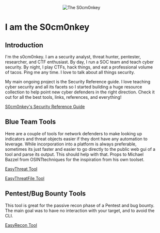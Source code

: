 <p align="center">
  <img src="https://github.com/s0cm0nkey/s0cm0nkey.github.io/blob/main/proxy-image.jpeg" alt="The S0cm0nkey"/>
</p>

# I am the S0cm0nkey
## Introduction
I'm the s0cm0nkey. I am a security analyst, threat hunter, pentester, researcher, and CTF enthusiast. By day, I run a SOC team and teach cyber security. By night, I play CTFs, hack things, and eat a professional volume of tacos. Ping me any time. I love to talk about all things security. 

My main ongoing project is the Security Reference guide. I love teaching cyber security and all its facets so I started  building a huge resource collection to help point new cyber defenders in the right direction.
Check it out for all the best tools, links, references, and everything!

[S0cm0nkey's Security Reference Guide](https://s0cm0nkey.gitbook.io/s0cm0nkeys-security-reference-guide/)

## Blue Team Tools
Here are a couple of tools for network defenders to make looking up indicators and threat objects easier if they dont have any automation to leverage. While incorporation into a platform is always preferable, sometimes its just faster and easier to go directly to the public web gui of a tool and parse its output. This should help with that. Props to Michael Bazzel from OSINTtechniques for the inspiration from his own toolset.

[EasyThreat Tool](EasyThreat.html)

[EasyThreatFile Tool](EasyThreatFile.html)

## Pentest/Bug Bounty Tools
This tool is great for the passive recon phase of a Pentest and bug bounty. The main goal was to have no interaction with your target, and to avoid the CLI.

[EasyRecon Tool](EasyRecon.html)
